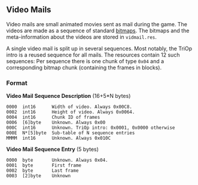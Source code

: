 ## Video Mails

Video mails are small animated movies sent as mail during the game. The videos are made as a sequence of standard
[bitmaps](Bitmaps.md). The bitmaps and the meta-information about the videos are stored in ```vidmail.res```.

A single video mail is split up in several sequences. Most notably, the TriOp intro is a reused sequence for all mails.
The resources contain 12 such sequences: Per sequence there is one chunk of type ```0x04``` and a corresponding
bitmap chunk (containing the frames in blocks).

### Format

**Video Mail Sequence Description** (16+5*N bytes)

    0000  int16      Width of video. Always 0x00C8.
    0002  int16      Height of video. Always 0x0064.
    0004  int16      Chunk ID of frames
    0006  [6]byte    Unknown. Always 0x00
    000C  int16      Unknown. TriOp intro: 0x0001, 0x0000 otherwise
    000E  N*[5]byte  Sub-table of N sequence entries
    MMMM  int16      Unknown. Always 0x010C

**Video Mail Sequence Entry** (5 bytes)

    0000  byte       Unknown. Always 0x04.
    0001  byte       First frame
    0002  byte       Last frame
    0003  [2]byte    Unknown
